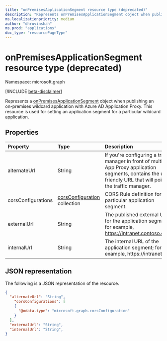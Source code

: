 ```yaml
---
title: "onPremisesApplicationSegment resource type (deprecated)"
description: "Represents onPremisesApplicationSegment object when publishing an on-premises wildcard application with Azure AD Application Proxy."
ms.localizationpriority: medium
author: "dhruvinshah"
ms.prod: "applications"
doc_type: "resourcePageType"
---
```


# onPremisesApplicationSegment resource type (deprecated)

Namespace: microsoft.graph

[!INCLUDE [beta-disclaimer](../../includes/beta-disclaimer.md)]

Represents a [onPremisesApplicationSegment](onPremisesApplicationSegment.md) object when publishing an on-premises wildcard application with Azure AD Application Proxy. This resource is used for setting an application segment for a particular wildcard application.


## Properties

| Property     | Type        | Description |
|:-------------|:------------|:------------|
|alternateUrl|String|If you're configuring a traffic manager in front of multiple App Proxy application segments, contains the user-friendly URL that will point to the traffic manager.|
|corsConfigurations|[corsConfiguration](corsconfiguration.md) collection|CORS Rule definition for a particular application segment.|
|externalUrl|String |The published external URL for the application segment; for example, https://intranet.contoso.com./|
|internalUrl|String |The internal URL of the application segment; for example, https://intranet/.|



## JSON representation

The following is a JSON representation of the resource.
<!-- {
  "blockType": "resource",
  "@odata.type": "microsoft.graph.onPremisesApplicationSegment"
}
-->
``` json
{
  "alternateUrl": "String",
    "corsConfigurations": [
    {
      "@odata.type": "microsoft.graph.corsConfiguration"
    }
  ],
  "externalUrl": "String",
  "internalUrl": "String",
}
```
